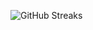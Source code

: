 ![GitHub Streaks](https://github-streaks-mqc9.onrender.com/streak/happilli/image?theme=midnight&cache_bust=1743324481&lang=ja)
